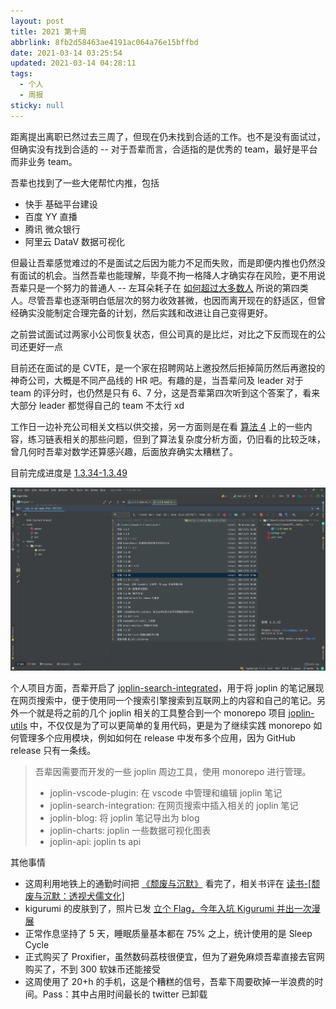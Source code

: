 ```yaml
---
layout: post
title: 2021 第十周
abbrlink: 8fb2d58463ae4191ac064a76e15bffbd
date: 2021-03-14 03:25:54
updated: 2021-03-14 04:28:11
tags:
  - 个人
  - 周报
sticky: null
---
```


距离提出离职已然过去三周了，但现在仍未找到合适的工作。也不是没有面试过，但确实没有找到合适的 -- 对于吾辈而言，合适指的是优秀的 team，最好是平台而非业务 team。

吾辈也找到了一些大佬帮忙内推，包括

- 快手 基础平台建设
- 百度 YY 直播
- 腾讯 微众银行
- 阿里云 DataV 数据可视化

但最让吾辈感觉难过的不是面试之后因为能力不足而失败，而是即便内推也仍然没有面试的机会。当然吾辈也能理解，毕竟不拘一格降人才确实存在风险，更不用说吾辈只是一个努力的普通人 -- 左耳朵耗子在 [如何超过大多数人](https://coolshell.cn/articles/19464.html) 所说的第四类人。尽管吾辈也逐渐明白低层次的努力收效甚微，也因而离开现在的舒适区，但曾经确实没能制定合理完备的计划，然后实践和改进让自己变得更好。

之前尝试面试过两家小公司恢复状态，但公司真的是比烂，对比之下反而现在的公司还更好一点

目前还在面试的是 CVTE，是一个家在招聘网站上邀投然后拒掉简历然后再邀投的神奇公司，大概是不同产品线的 HR 吧。有趣的是，当吾辈问及 leader 对于 team 的评分时，也仍然是只有 6、7 分，这是吾辈第四次听到这个答案了，看来大部分 leader 都觉得自己的 team 不太行 xd

工作日一边补充公司相关文档以供交接，另一方面则是在看 [算法 4](https://book.douban.com/subject/19952400/) 上的一些内容，练习链表相关的那些问题，但到了算法复杂度分析方面，仍旧看的比较乏味，曾几何时吾辈对数学还算感兴趣，后面放弃确实太糟糕了。

目前完成进度是 [1.3.34-1.3.49](https://github.com/rxliuli/algorithm/pulse)

![1615709481022](/resource/d056070b843641ea939933d245810c75.png)

个人项目方面，吾辈开启了 [joplin-search-integrated](https://github.com/rxliuli/joplin-search-intergration)，用于将 joplin 的笔记展现在网页搜索中，便于使用同一个搜索引擎搜索到互联网上的内容和自己的笔记。另外一个就是将之前的几个 joplin 相关的工具整合到一个 monorepo 项目 [joplin-utils](https://github.com/rxliuli/joplin-utils) 中，不仅仅是为了可以更简单的复用代码，更是为了继续实践 monorepo 如何管理多个应用模块，例如如何在 release 中发布多个应用，因为 GitHub release 只有一条线。

> 吾辈因需要而开发的一些 joplin 周边工具，使用 monorepo 进行管理。
>
> - joplin-vscode-plugin: 在 vscode 中管理和编辑 joplin 笔记
> - joplin-search-integration: 在网页搜索中插入相关的 joplin 笔记
> - joplin-blog: 将 joplin 笔记导出为 blog
> - joplin-charts: joplin 一些数据可视化图表
> - joplin-api: joplin ts api

其他事情

- 这周利用地铁上的通勤时间把 [《颓废与沉默》](https://book.douban.com/subject/26575643/) 看完了，相关书评在 [读书-\[颓废与沉默：透视犬儒文化\]](/p/7e7131c07c984d928ba3fefa7a9cef06)
- kigurumi 的皮肤到了，照片已发 [立个 Flag，今年入坑 Kigurumi 并出一次漫展](/p/78d7cae2e92e4e518b2aa89337be85d8)
- 正常作息坚持了 5 天，睡眠质量基本都在 75% 之上，统计使用的是 Sleep Cycle
- 正式购买了 Proxifier，虽然数码荔枝很便宜，但为了避免麻烦吾辈直接去官网购买了，不到 300 软妹币还能接受
- 这周使用了 20+h 的手机，这是个糟糕的信号，吾辈下周要砍掉一半浪费的时间。Pass：其中占用时间最长的 twitter 已卸载
